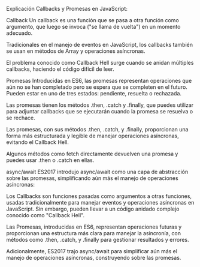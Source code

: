 Explicación Callbacks y Promesas en JavaScript:

Callback
Un callback es una función que se pasa a otra función como argumento, que luego se invoca ("se llama de vuelta") en un momento adecuado.

Tradicionales en el manejo de eventos en JavaScript, los callbacks también se usan en métodos de Array y operaciones asíncronas.

El problema conocido como Callback Hell surge cuando se anidan múltiples callbacks, haciendo el código difícil de leer.

Promesas
Introducidas en ES6, las promesas representan operaciones que aún no se han completado pero se espera que se completen en el futuro. Pueden estar en uno de tres estados: pendiente, resuelta o rechazada.

Las promesas tienen los métodos .then, .catch y .finally, que puedes utilizar para adjuntar callbacks que se ejecutarán cuando la promesa se resuelva o se rechace.

Las promesas, con sus métodos .then, .catch, y .finally, proporcionan una forma más estructurada y legible de manejar operaciones asíncronas, evitando el Callback Hell.

Algunos métodos como fetch directamente devuelven una promesa y puedes usar .then o .catch en ellas.

async/await
ES2017 introdujo async/await como una capa de abstracción sobre las promesas, simplificando aún más el manejo de operaciones asíncronas:

Los Callbacks son funciones pasadas como argumentos a otras funciones, usadas tradicionalmente para manejar eventos y operaciones asíncronas en JavaScript. Sin embargo, pueden llevar a un código anidado complejo conocido como "Callback Hell".

Las Promesas, introducidas en ES6, representan operaciones futuras y proporcionan una estructura más clara para manejar la asincronía, con métodos como .then, .catch, y .finally para gestionar resultados y errores.

Adicionalmente, ES2017 trajo async/await para simplificar aún más el manejo de operaciones asíncronas, construyendo sobre las promesas.
